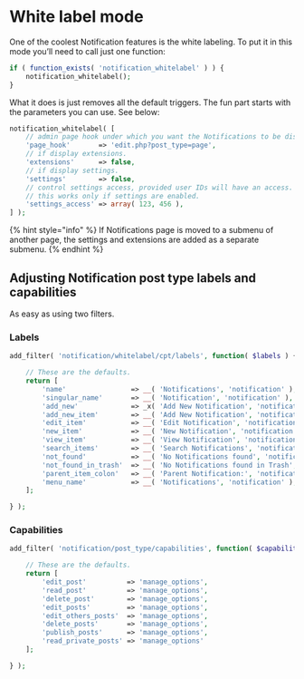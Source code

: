 # White label mode

One of the coolest Notification features is the white labeling. To put it in this mode you’ll need to call just one function:

```php
if ( function_exists( 'notification_whitelabel' ) ) {
	notification_whitelabel();
}
```

What it does is just removes all the default triggers. The fun part starts with the parameters you can use. See below:

```php
notification_whitelabel( [
	// admin page hook under which you want the Notifications to be displayed.
	'page_hook'       => 'edit.php?post_type=page',
	// if display extensions.
	'extensions'      => false,
	// if display settings.
	'settings'        => false,
	// control settings access, provided user IDs will have an access.
	// this works only if settings are enabled.
	'settings_access' => array( 123, 456 ),
] );
```

{% hint style="info" %}
If Notifications page is moved to a submenu of another page, the settings and extensions are added as a separate submenu.
{% endhint %}

## Adjusting Notification post type labels and capabilities

As easy as using two filters.

### Labels

```php
add_filter( 'notification/whitelabel/cpt/labels', function( $labels ) {

	// These are the defaults.
	return [
		'name'                => __( 'Notifications', 'notification' ),
		'singular_name'       => __( 'Notification', 'notification' ),
		'add_new'             => _x( 'Add New Notification', 'notification', 'notification' ),
		'add_new_item'        => __( 'Add New Notification', 'notification' ),
		'edit_item'           => __( 'Edit Notification', 'notification' ),
		'new_item'            => __( 'New Notification', 'notification' ),
		'view_item'           => __( 'View Notification', 'notification' ),
		'search_items'        => __( 'Search Notifications', 'notification' ),
		'not_found'           => __( 'No Notifications found', 'notification' ),
		'not_found_in_trash'  => __( 'No Notifications found in Trash', 'notification' ),
		'parent_item_colon'   => __( 'Parent Notification:', 'notification' ),
		'menu_name'           => __( 'Notifications', 'notification' ),
	];

} );
```

### Capabilities

```php
add_filter( 'notification/post_type/capabilities', function( $capabilities ) {

	// These are the defaults.
	return [
		'edit_post'          => 'manage_options',
		'read_post'          => 'manage_options',
		'delete_post'        => 'manage_options',
		'edit_posts'         => 'manage_options',
		'edit_others_posts'  => 'manage_options',
		'delete_posts'       => 'manage_options',
		'publish_posts'      => 'manage_options',
		'read_private_posts' => 'manage_options'
	];

} );
```

